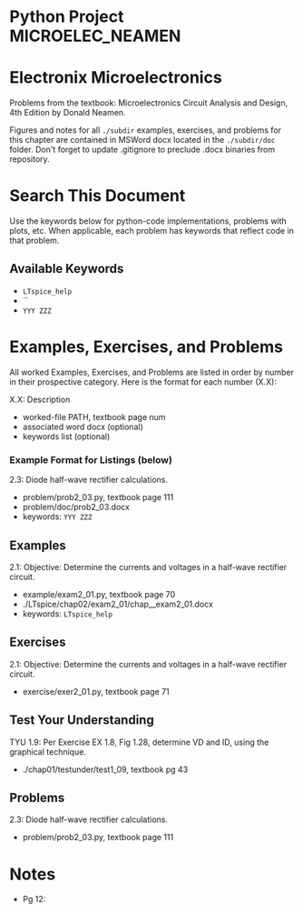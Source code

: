 # Python Project MICROELEC_NEAMEN
# Electronix Microelectronics
Problems from the textbook: Microelectronics Circuit Analysis and Design, 4th Edition by Donald Neamen.

Figures and notes for all `./subdir` examples, exercises, and problems for this
chapter are contained in MSWord docx located in the `./subdir/doc` folder.
Don't forget to update .gitignore to preclude .docx binaries from repository.

# Search This Document
Use the keywords below for python-code implementations, problems with plots, etc.
When applicable, each problem has keywords that reflect code in that problem.

## Available Keywords
* `LTspice_help`
* ``
* `YYY ZZZ`


# Examples, Exercises, and Problems
All worked Examples, Exercises, and Problems are listed in order by number in their
prospective category.  Here is the format for each number (X.X):

X.X: Description
* worked-file PATH, textbook page num
* associated word docx (optional)
* keywords list (optional)

### Example Format for Listings (below)
2.3: Diode half-wave rectifier calculations.
* problem/prob2_03.py, textbook page 111
* problem/doc/prob2_03.docx
* keywords: `YYY ZZZ`


## Examples
2.1: Objective: Determine the currents and voltages in a half-wave rectifier circuit.
* example/exam2_01.py, textbook page 70
* ./LTspice/chap02/exam2_01/chap__exam2_01.docx
* keywords: `LTspice_help`


## Exercises
2.1: Objective: Determine the currents and voltages in a half-wave rectifier circuit.
* exercise/exer2_01.py, textbook page 71


## Test Your Understanding
TYU 1.9: Per Exercise EX 1.8, Fig 1.28, determine VD and ID, using the graphical technique.
* ./chap01/testunder/test1_09, textbook pg 43


## Problems
2.3: Diode half-wave rectifier calculations.
* problem/prob2_03.py, textbook page 111


# Notes
* Pg 12: 
